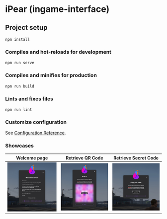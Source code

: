 # iPear (ingame-interface)

## Project setup
```
npm install
```

### Compiles and hot-reloads for development
```
npm run serve
```

### Compiles and minifies for production
```
npm run build
```

### Lints and fixes files
```
npm run lint
```

### Customize configuration
See [Configuration Reference](https://cli.vuejs.org/config/).

### Showcases
|                    Welcome page                     |                  Retrieve QR Code                  |                  Retrieve Secret Code                  |
|:---------------------------------------------------:|:--------------------------------------------------:|:------------------------------------------------------:|
| ![Welcome page](showcases/ig_interface_welcome.png) | ![Welcome page](showcases/ig_interface_qrcode.png) | ![Welcome page](showcases/ig_interface_secretcode.png) |
